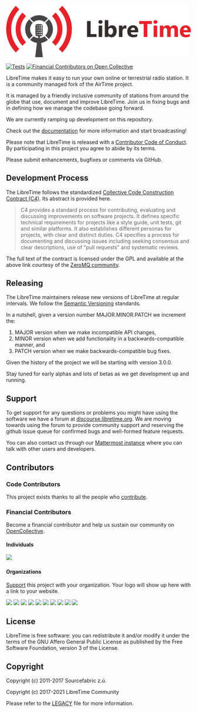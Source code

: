 ![](https://github.com/LibreTime/libretime/raw/master/logo/logotype.png)

[![Tests](https://github.com/LibreTime/libretime/actions/workflows/test.yml/badge.svg)](https://github.com/LibreTime/libretime/actions/workflows/test.yml)
[![Financial Contributors on Open Collective](https://opencollective.com/libretime/all/badge.svg?label=financial+contributors)](https://opencollective.com/libretime)

LibreTime makes it easy to run your own online or terrestrial radio station. It
is a community managed fork of the AirTime project.

It is managed by a friendly inclusive community of stations from around the
globe that use, document and improve LibreTime. Join us in fixing bugs and in
defining how we manage the codebase going forward.

We are currently ramping up development on this repository.

Check out the [documentation](http://libretime.org) for more information and
start broadcasting!

Please note that LibreTime is released with a [Contributor Code
of Conduct](https://github.com/LibreTime/code-of-conduct/blob/master/CODE_OF_CONDUCT.md).
By participating in this project you agree to abide by its terms.

Please submit enhancements, bugfixes or comments via GitHub.

## Development Process

The LibreTime follows the standardized [Collective Code Construction
Contract (C4)](https://rfc.zeromq.org/spec:42/C4/). Its abstract is
provided here.

> C4 provides a standard process for contributing, evaluating and
> discussing improvements on software projects. It defines specific
> technical requirements for projects like a style guide, unit tests,
> git and similar platforms. It also establishes different personas
> for projects, with clear and distinct duties. C4 specifies a process
> for documenting and discussing issues including seeking consensus
> and clear descriptions, use of "pull requests" and systematic reviews.

The full text of the contract is licensed under the GPL and available at
the above link courtesy of the [ZeroMQ community](http://zeromq.org/).

## Releasing

The LibreTime maintainers release new versions of LibreTime at regular
intervals. We follow the [Semantic Versioning](http://semver.org/spec/v2.0.0.html)
standards.

In a nutshell, given a version number MAJOR.MINOR.PATCH we increment the:

1. MAJOR version when we make incompatible API changes,
2. MINOR version when we add functionality in a backwards-compatible manner, and
3. PATCH version when we make backwards-compatible bug fixes.

Given the history of the project we will be starting with version 3.0.0.

Stay tuned for early alphas and lots of betas as we get development
up and running.

## Support

To get support for any questions or problems you might have using the software
we have a forum at [discourse.libretime.org](http://discourse.libretime.org).
We are moving towards using the forum to provide community support and reserving
the github issue queue for confirmed bugs and well-formed feature requests.

You can also contact us through our [Mattermost instance](https://chat.libretime.org)
where you can talk with other users and developers.

## Contributors

### Code Contributors

This project exists thanks to all the people who [contribute](CONTRIBUTING.md).

### Financial Contributors

Become a financial contributor and help us sustain our community on
[OpenCollective](https://opencollective.com/libretime/contribute).

#### Individuals

<a href="https://opencollective.com/libretime"><img src="https://opencollective.com/libretime/individuals.svg?width=890"></a>

#### Organizations

[Support](https://opencollective.com/libretime/contribute) this project with
your organization. Your logo will show up here with a link to your website.

<a href="https://opencollective.com/libretime/organization/0/website"><img src="https://opencollective.com/libretime/organization/0/avatar.svg"></a>
<a href="https://opencollective.com/libretime/organization/1/website"><img src="https://opencollective.com/libretime/organization/1/avatar.svg"></a>
<a href="https://opencollective.com/libretime/organization/2/website"><img src="https://opencollective.com/libretime/organization/2/avatar.svg"></a>
<a href="https://opencollective.com/libretime/organization/3/website"><img src="https://opencollective.com/libretime/organization/3/avatar.svg"></a>
<a href="https://opencollective.com/libretime/organization/4/website"><img src="https://opencollective.com/libretime/organization/4/avatar.svg"></a>
<a href="https://opencollective.com/libretime/organization/5/website"><img src="https://opencollective.com/libretime/organization/5/avatar.svg"></a>
<a href="https://opencollective.com/libretime/organization/6/website"><img src="https://opencollective.com/libretime/organization/6/avatar.svg"></a>
<a href="https://opencollective.com/libretime/organization/7/website"><img src="https://opencollective.com/libretime/organization/7/avatar.svg"></a>
<a href="https://opencollective.com/libretime/organization/8/website"><img src="https://opencollective.com/libretime/organization/8/avatar.svg"></a>
<a href="https://opencollective.com/libretime/organization/9/website"><img src="https://opencollective.com/libretime/organization/9/avatar.svg"></a>

## License

LibreTime is free software: you can redistribute it and/or
modify it under the terms of the GNU Affero General Public
License as published by the Free Software Foundation,
version 3 of the License.

## Copyright

Copyright (c) 2011-2017 Sourcefabric z.ú.

Copyright (c) 2017-2021 LibreTime Community

Please refer to the [LEGACY](./LEGACY.md) file for more information.

